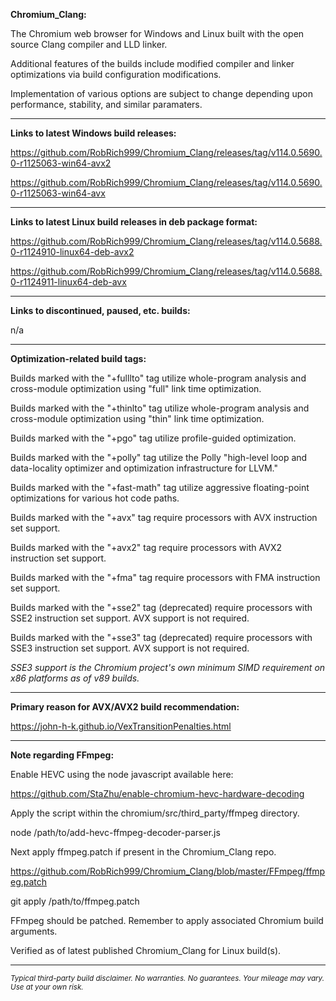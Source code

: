 **Chromium_Clang:**

The Chromium web browser for Windows and Linux built with the open source Clang compiler and LLD linker.

Additional features of the builds include modified compiler and linker optimizations via build configuration modifications.

Implementation of various options are subject to change depending upon performance, stability, and similar paramaters.

****

**Links to latest Windows build releases:**

https://github.com/RobRich999/Chromium_Clang/releases/tag/v114.0.5690.0-r1125063-win64-avx2

https://github.com/RobRich999/Chromium_Clang/releases/tag/v114.0.5690.0-r1125063-win64-avx

****

**Links to latest Linux build releases in deb package format:**

https://github.com/RobRich999/Chromium_Clang/releases/tag/v114.0.5688.0-r1124910-linux64-deb-avx2

https://github.com/RobRich999/Chromium_Clang/releases/tag/v114.0.5688.0-r1124911-linux64-deb-avx

****

**Links to discontinued, paused, etc. builds:**

n/a

****

**Optimization-related build tags:**

Builds marked with the "+fulllto" tag utilize whole-program analysis and cross-module optimization using "full" link time optimization.

Builds marked with the "+thinlto" tag utilize whole-program analysis and cross-module optimization using "thin" link time optimization.

Builds marked with the "+pgo" tag utilize profile-guided optimization.

Builds marked with the "+polly" tag utilize the Polly "high-level loop and data-locality optimizer and optimization infrastructure for LLVM."

Builds marked with the "+fast-math" tag utilize aggressive floating-point optimizations for various hot code paths.

Builds marked with the "+avx" tag require processors with AVX instruction set support.

Builds marked with the "+avx2" tag require processors with AVX2 instruction set support.

Builds marked with the "+fma" tag require processors with FMA instruction set support.

Builds marked with the "+sse2" tag (deprecated) require processors with SSE2 instruction set support. AVX support is not required.

Builds marked with the "+sse3" tag (deprecated) require processors with SSE3 instruction set support. AVX support is not required.

*SSE3 support is the Chromium project's own minimum SIMD requirement on x86 platforms as of v89 builds.*

****

**Primary reason for AVX/AVX2 build recommendation:**

https://john-h-k.github.io/VexTransitionPenalties.html


****

**Note regarding FFmpeg:**

Enable HEVC using the node javascript available here:

https://github.com/StaZhu/enable-chromium-hevc-hardware-decoding

Apply the script within the chromium/src/third_party/ffmpeg directory.

node /path/to/add-hevc-ffmpeg-decoder-parser.js

Next apply ffmpeg.patch if present in the Chromium_Clang repo.

https://github.com/RobRich999/Chromium_Clang/blob/master/FFmpeg/ffmpeg.patch

git apply /path/to/ffmpeg.patch

FFmpeg should be patched. Remember to apply associated Chromium build arguments.

Verified as of latest published Chromium_Clang for Linux build(s).

****

<sub>*Typical third-party build disclaimer. No warranties. No guarantees. Your mileage may vary. Use at your own risk.*</sub>
